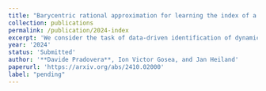```yaml
---
title: "Barycentric rational approximation for learning the index of a dynamical system from limited data"
collection: publications
permalink: /publication/2024-index
excerpt: 'We consider the task of data-driven identification of dynamical systems, specifically for systems whose behavior at large frequencies is non-standard, as encoded by a non-trivial relative degree of the transfer function or, alternatively, a non-trivial index of a corresponding realization as a descriptor system. We develop novel surrogate modeling strategies that allow state-of-the-art rational approximation algorithms (e.g., AAA and vector fitting) to better handle data coming from such systems with non-trivial relative degree. Our contribution is twofold. On one hand, we describe a strategy to build rational surrogate models with prescribed relative degree, with the objective of mirroring the high-frequency behavior of the high-fidelity problem, when known. The surrogate model's desired degree is achieved through constraints on its barycentric coefficients, rather than through ad-hoc modifications of the rational form. On the other hand, we present a degree-identification routine that allows one to estimate the unknown relative degree of a system from low-frequency data. By identifying the degree of the system that generated the data, we can build a surrogate model that, in addition to matching the data well (at low frequencies), has enhanced extrapolation capabilities (at high frequencies). We showcase the effectiveness and robustness of the newly proposed method through a suite of numerical tests.'
year: '2024'
status: 'Submitted'
author: '**Davide Pradovera**, Ion Victor Gosea, and Jan Heiland'
paperurl: 'https://arxiv.org/abs/2410.02000'
label: "pending"
---
```


